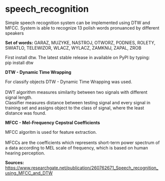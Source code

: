 # speech_recognition
Simple speech recognition system can be implemented using DTW and MFCC. System is able to recognize 13 polish words pronuanced by different speakers

<b>Set of words:</b>
GARAZ, MUZYKE, NASTROJ, OTWORZ, PODNIES, ROLETY, SWIATLO, TELEWIZOR, WLACZ, WYLACZ, ZAMKNIJ, ZAPAL, ZROB

First install dtw. The latest stable release in available on PyPI by typing: <br />
  pip install dtw  <br />

<b>DTW - Dynamic Time Wrapping</b>
<br>
<div>For classify objects DTW - Dynamic Time Wrapping was used.</div>
<br>
<div>DWT algorithm measures similarity between two signals with different signal length.<div>
<div>Classifier measures distance between testing signal and every signal in training set and assigns object to the class of signal, where the least distance was found.</div>
 
<b>MFCC - Mel-Frequency Cepstral Coefficients</b> 
<br>
<div>MFCC algoritm is used for feature extraction.</div>
<br>
<div>MFCCs are the coefficients which represents short-term power spectrum of a data according to MEL scale of frequency,  
which is based on human hearing perception.</div>

  
  <b>Sources:</b>
https://www.researchgate.net/publication/260762671_Speech_recognition_using_MFCC_and_DTW
